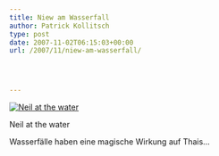```yaml
---
title: Niew am Wasserfall
author: Patrick Kollitsch
type: post
date: 2007-11-02T06:15:03+00:00
url: /2007/11/niew-am-wasserfall/




---
```

<div class="flickr">
  <a href="http://www.flickr.com/photos/schreibblogade/1830326029/" title="Neil at the water"><img src="//farm3.static.flickr.com/2172/1830326029_a6b3f99393.jpg" alt="Neil at the water" /></a></p> 
  
  <p>
    Neil at the water
  </p>
</div>

Wasserfälle haben eine magische Wirkung auf Thais&#8230;